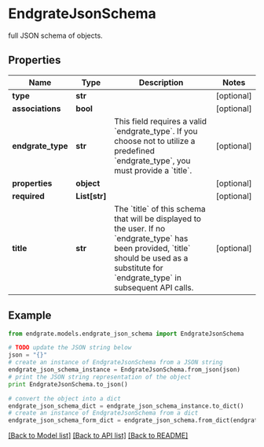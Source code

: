 # EndgrateJsonSchema

full JSON schema of objects.

## Properties

Name | Type | Description | Notes
------------ | ------------- | ------------- | -------------
**type** | **str** |  | [optional] 
**associations** | **bool** |  | [optional] 
**endgrate_type** | **str** | This field requires a valid &#x60;endgrate_type&#x60;. If you choose not to utilize a predefined &#x60;endgrate_type&#x60;, you must provide a &#x60;title&#x60;. | [optional] 
**properties** | **object** |  | [optional] 
**required** | **List[str]** |  | [optional] 
**title** | **str** | The &#x60;title&#x60; of this schema that will be displayed to the user. If no &#x60;endgrate_type&#x60; has been provided, &#x60;title&#x60; should be used as a substitute for &#x60;endgrate_type&#x60; in subsequent API calls. | [optional] 

## Example

```python
from endgrate.models.endgrate_json_schema import EndgrateJsonSchema

# TODO update the JSON string below
json = "{}"
# create an instance of EndgrateJsonSchema from a JSON string
endgrate_json_schema_instance = EndgrateJsonSchema.from_json(json)
# print the JSON string representation of the object
print EndgrateJsonSchema.to_json()

# convert the object into a dict
endgrate_json_schema_dict = endgrate_json_schema_instance.to_dict()
# create an instance of EndgrateJsonSchema from a dict
endgrate_json_schema_form_dict = endgrate_json_schema.from_dict(endgrate_json_schema_dict)
```
[[Back to Model list]](../README.md#documentation-for-models) [[Back to API list]](../README.md#documentation-for-api-endpoints) [[Back to README]](../README.md)


